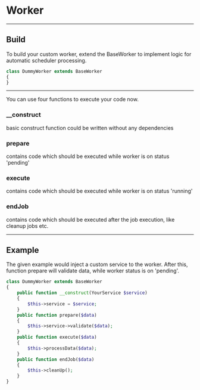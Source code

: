 # Worker

***

## Build

To build your custom worker, extend the BaseWorker to implement logic for automatic scheduler processing.

```php
class DummyWorker extends BaseWorker
{
}
```

***

You can use four functions to execute your code now. 

### __construct

basic construct function could be written without any dependencies

### prepare

contains code which should be executed while worker is on status 'pending'

### execute

contains code which should be executed while worker is on status 'running'

### endJob

contains code which should be executed after the job execution, like cleanup jobs etc.

***

## Example

The given example would inject a custom service to the worker. After this, function prepare will validate data, while worker status is on 'pending'.

```php
class DummyWorker extends BaseWorker
{
    public function __construct(YourService $service)
    {
        $this->service = $service;
    }
    public function prepare($data)
    {
        $this->service->validate($data);
    }
    public function execute($data)
    {
        $this->processData($data);
    }
    public function endJob($data)
    {
        $this->cleanUp();
    }
}
```